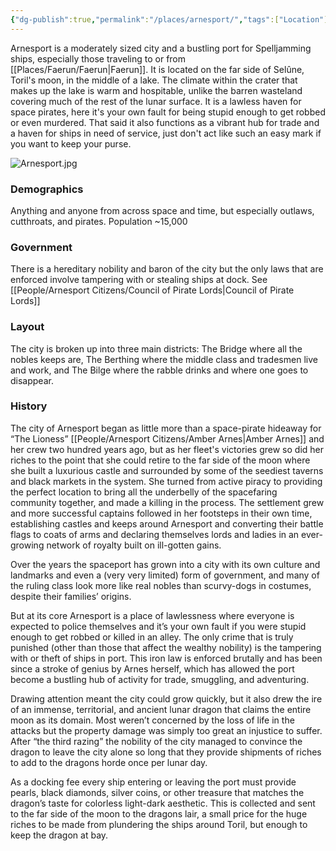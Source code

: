 ```yaml
---
{"dg-publish":true,"permalink":"/places/arnesport/","tags":["Location"]}
---
```


Arnesport is a moderately sized city and a bustling port for Spelljamming ships, especially those traveling to or from [[Places/Faerun/Faerun\|Faerun]].  It is located on the far side of Selûne, Toril's moon, in the middle of a lake.  The climate within the crater that makes up the lake is warm and hospitable, unlike the barren wasteland covering much of the rest of the lunar surface.  It is a lawless haven for space pirates, here it's your own fault for being stupid enough to get robbed or even murdered.  That said it also functions as a vibrant hub for trade and a haven for ships in need of service, just don't act like such an easy mark if you want to keep your purse.  

![Arnesport.jpg](/img/user/Z_Attachments/Arnesport.jpg)
### Demographics
Anything and anyone from across space and time, but especially outlaws, cutthroats, and pirates.  Population ~15,000
### Government
There is a hereditary nobility and baron of the city but the only laws that are enforced involve tampering with or stealing ships at dock.  See [[People/Arnesport Citizens/Council of Pirate Lords\|Council of Pirate Lords]]
### Layout
The city is broken up into three main districts: The Bridge where all the nobles keeps are, The Berthing where the middle class and tradesmen live and work, and The Bilge where the rabble drinks and where one goes to disappear.
### History
The city of Arnesport began as little more than a space-pirate hideaway for “The Lioness” [[People/Arnesport Citizens/Amber Arnes\|Amber Arnes]] and her crew two hundred years ago, but as her fleet's victories grew so did her riches to the point that she could retire to the far side of the moon where she built a luxurious castle and surrounded by some of the seediest taverns and black markets in the system.  She turned from active piracy to providing the perfect location to bring all the underbelly of the spacefaring community together, and made a killing in the process.  The settlement grew and more successful captains followed in her footsteps in their own time, establishing castles and keeps around Arnesport and converting their battle flags to coats of arms and declaring themselves lords and ladies in an ever-growing network of royalty built on ill-gotten gains.

Over the years the spaceport has grown into a city with its own culture and landmarks and even a (very very limited) form of government, and many of the ruling class look more like real nobles than scurvy-dogs in costumes, despite their families’ origins.

But at its core Arnesport is a place of lawlessness where everyone is expected to police themselves and it’s your own fault if you were stupid enough to get robbed or killed in an alley.  The only crime that is truly punished (other than those that affect the wealthy nobility) is the tampering with or theft of ships in port.  This iron law is enforced brutally and has been since a stroke of genius by Arnes herself, which has allowed the port become a bustling hub of activity for trade, smuggling, and adventuring.

Drawing attention meant the city could grow quickly, but it also drew the ire of an immense, territorial, and ancient lunar dragon that claims the entire moon as its domain.  Most weren’t concerned by the loss of life in the attacks but the property damage was simply too great an injustice to suffer.  After “the third razing” the nobility of the city managed to convince the dragon to leave the city alone so long that they provide shipments of riches to add to the dragons horde once per lunar day.

As a docking fee every ship entering or leaving the port must provide pearls, black diamonds, silver coins, or other treasure that matches the dragon’s taste for colorless light-dark aesthetic. This is collected and sent to the far side of the moon to the dragons lair, a small price for the huge riches to be made from plundering the ships around Toril, but enough to keep the dragon at bay.